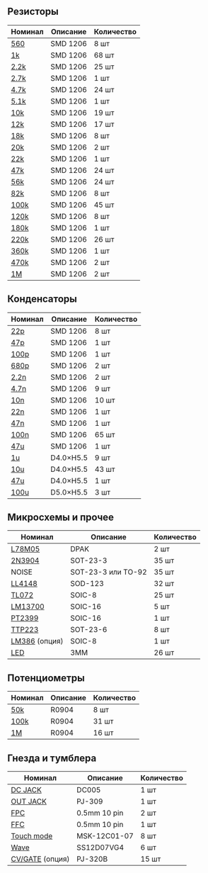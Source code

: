 ## Резисторы

| Номинал | Описание | Количество |
| ------ | ----------- | ----------- |
| [560](https://sl.aliexpress.ru/p?key=FgjuFN) | SMD 1206 | 8 шт |
| [1k](https://sl.aliexpress.ru/p?key=FgjuFN) | SMD 1206 | 68 шт |
| [2.2k](https://sl.aliexpress.ru/p?key=FgjuFN) | SMD 1206 | 25 шт |
| [2.7k](https://sl.aliexpress.ru/p?key=FgjuFN) | SMD 1206 | 1 шт |
| [4.7k](https://sl.aliexpress.ru/p?key=FgjuFN) | SMD 1206 | 24 шт |
| [5.1k](https://sl.aliexpress.ru/p?key=FgjuFN) | SMD 1206 | 1 шт |
| [10k](https://sl.aliexpress.ru/p?key=FgjuFN) | SMD 1206 | 19 шт |
| [12k](https://sl.aliexpress.ru/p?key=FgjuFN) | SMD 1206 | 17 шт |
| [18k](https://sl.aliexpress.ru/p?key=FgjuFN) | SMD 1206 | 8 шт |
| [20k](https://sl.aliexpress.ru/p?key=FgjuFN) | SMD 1206 | 2 шт |
| [22k](https://sl.aliexpress.ru/p?key=FgjuFN) | SMD 1206 | 1 шт |
| [47k](https://sl.aliexpress.ru/p?key=FgjuFN) | SMD 1206 | 24 шт |
| [56k](https://sl.aliexpress.ru/p?key=FgjuFN) | SMD 1206 | 24 шт |
| [82k](https://sl.aliexpress.ru/p?key=FgjuFN) | SMD 1206 | 8 шт |
| [100k](https://sl.aliexpress.ru/p?key=FgjuFN) | SMD 1206 | 45 шт |
| [120k](https://sl.aliexpress.ru/p?key=FgjuFN) | SMD 1206 | 8 шт |
| [180k](https://sl.aliexpress.ru/p?key=FgjuFN) | SMD 1206 | 1 шт |
| [220k](https://sl.aliexpress.ru/p?key=FgjuFN) | SMD 1206 | 26 шт |
| [360k](https://sl.aliexpress.ru/p?key=FgjuFN) | SMD 1206 | 1 шт |
| [470k](https://sl.aliexpress.ru/p?key=FgjuFN) | SMD 1206 | 2 шт |
| [1M](https://sl.aliexpress.ru/p?key=FgjuFN) | SMD 1206 | 2 шт |

## Конденсаторы

| Номинал | Описание | Количество |
| ------ | ----------- | ----------- |
| [22p](https://sl.aliexpress.ru/p?key=KLju8Q) | SMD 1206 | 8 шт |
| [47p](https://sl.aliexpress.ru/p?key=KLju8Q) | SMD 1206 | 1 шт |
| [100p](https://sl.aliexpress.ru/p?key=KLju8Q) | SMD 1206 | 1 шт |
| [680p](https://sl.aliexpress.ru/p?key=KLju8Q) | SMD 1206 | 2 шт |
| [2.2n](https://sl.aliexpress.ru/p?key=KLju8Q) | SMD 1206 | 2 шт |
| [4.7n](https://sl.aliexpress.ru/p?key=KLju8Q) | SMD 1206 | 9 шт |
| [10n](https://sl.aliexpress.ru/p?key=KLju8Q) | SMD 1206 | 10 шт |
| [22n](https://sl.aliexpress.ru/p?key=KLju8Q) | SMD 1206 | 1 шт |
| [47n](https://sl.aliexpress.ru/p?key=KLju8Q) | SMD 1206 | 1 шт |
| [100n](https://sl.aliexpress.ru/p?key=KLju8Q) | SMD 1206 | 65 шт |
| [47u](https://sl.aliexpress.ru/p?key=KLju8Q) | SMD 1206 | 1 шт |
| [1u](https://sl.aliexpress.ru/p?key=UyjuDO) | D4.0×H5.5 | 9 шт |
| [10u](https://sl.aliexpress.ru/p?key=UyjuDO) | D4.0×H5.5 | 43 шт |
| [47u](https://sl.aliexpress.ru/p?key=UyjuDO) | D4.0×H5.5 | 1 шт |
| [100u](https://sl.aliexpress.ru/p?key=UyjuDO) | D5.0×H5.5 | 3 шт |

## Микросхемы и прочее

| Номинал | Описание | Количество |
| ------ | ----------- | ----------- |
| [L78M05](https://sl.aliexpress.ru/p?key=f5juhI) | DPAK | 2 шт |
| [2N3904](https://sl.aliexpress.ru/p?key=71juLh) | SOT-23-3 | 35 шт |
| NOISE | SOT-23-3 или TO-92 | 35 шт |
| [LL4148](https://sl.aliexpress.ru/p?key=jEjuOS) | SOD-123 | 32 шт |
| [TL072](https://sl.aliexpress.ru/p?key=FDjuBT) | SOIC-8 | 25 шт |
| [LM13700](https://sl.aliexpress.ru/p?key=unjuOG) | SOIC-16 | 5 шт |
| [PT2399](https://sl.aliexpress.ru/p?key=1pjuHk) | SOIC-16 | 1 шт |
| [TTP223](https://sl.aliexpress.ru/p?key=pvjuAF) | SOT-23-6 | 8 шт |
| [LM386](https://sl.aliexpress.ru/p?key=yoju5c) (опция) | SOIC-8 | 1 шт |
| [LED](https://sl.aliexpress.ru/p?key=Zejuwf) | 3MM | 26 шт |

## Потенциометры

| Номинал | Описание | Количество |
| ------ | ----------- | ----------- |
| [50k](https://sl.aliexpress.ru/p?key=ARjusv) | R0904 | 8 шт |
| [100k](https://sl.aliexpress.ru/p?key=ARjusv) | R0904 | 31 шт |
| [1M](https://sl.aliexpress.ru/p?key=ARjusv) | R0904 | 16 шт |

## Гнезда и тумблера

| Номинал | Описание | Количество |
| ------ | ----------- | ----------- |
| [DC JACK](https://sl.aliexpress.ru/p?key=Wsxjvj) | DC005 | 1 шт |
| [OUT JACK](https://sl.aliexpress.ru/p?key=L9juum) | PJ-309 | 1 шт |
| [FPC](https://sl.aliexpress.ru/p?key=UmjuIO) | 0.5mm 10 pin | 2 шт |
| [FFC](https://sl.aliexpress.ru/p?key=Jujup7) | 0.5mm 10 pin | 1 шт |
| [Touch mode](https://sl.aliexpress.ru/p?key=Ajju6P) | MSK-12C01-07 | 8 шт |
| [Wave](https://sl.aliexpress.ru/p?key=itxjEC) | SS12D07VG4 | 6 шт |
| [CV/GATE](https://sl.aliexpress.ru/p?key=7wxjPU) (опция) | PJ-320B | 15 шт |